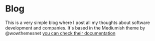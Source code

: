 # Blog

This is a very simple blog where I post all my thoughts about software development and companies.
It's based in the Mediumish theme by @wowthemesnet [you can check their documentation](https://bootstrapstarter.com/template-mediumish-bootstrap-jekyll/) 

